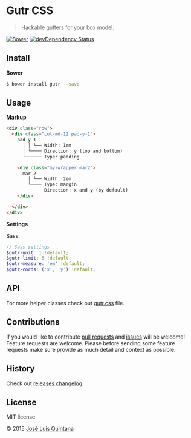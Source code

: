 # Gutr CSS

> Hackable gutters for your box model.

[![Bower](https://img.shields.io/bower/v/gutr.svg?style=flat-square)](https://github.com/joseluisq/gutr-css) [![devDependency Status](https://david-dm.org/quintana-dev/gutr-css/dev-status.svg?style=flat-square)](https://david-dm.org/quintana-dev/gutr-css#info=devDependencies)

## Install

**Bower**

```sh
$ bower install gutr --save
```

## Usage

**Markup**

```html
<div class="row">
  <div class="col-md-12 pad-y-1">
    pad y 1
      │ │ └── Width: 1em
      │ └──── Direction: y (top and bottom)
      └────── Type: padding

    <div class="my-wrapper mar2">
      mar 2
        │ └── Width: 2em
        └──── Type: margin
              Direction: x and y (by default)
    </div>

  </div>
</div>
```

**Settings**

Sass:

```scss
// Sass settings
$gutr-unit: 1 !default;
$gutr-limit: 6 !default;
$gutr-measure: 'em' !default;
$gutr-cords: ('x', 'y') !default;
```

## API
For more helper classes check out [gutr.css](dist/gutr.css) file.

## Contributions
If you would like to contribute [pull requests](https://github.com/joseluisq/gutr-css/pulls) and [issues](https://github.com/joseluisq/gutr-css/issues) will be welcome! Feature requests are welcome. Please before sending some feature requests make sure provide as much detail and context as possible.

## History
Check out [releases changelog](https://github.com/joseluisq/gutr-css/releases).

## License
MIT license

© 2015 [José Luis Quintana](http://quintana.io)
